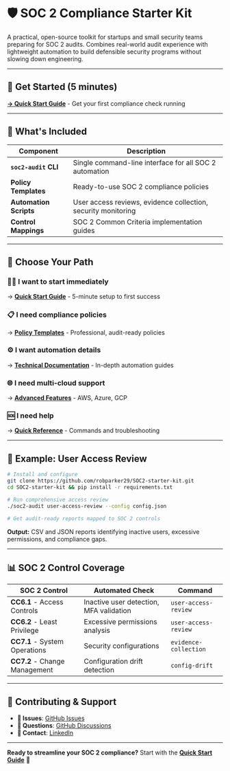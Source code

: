 # 🛡️ SOC 2 Compliance Starter Kit

A practical, open-source toolkit for startups and small security teams preparing for SOC 2 audits. Combines real-world audit experience with lightweight automation to build defensible security programs without slowing down engineering.

---

## 🚀 Get Started (5 minutes)

**[→ Quick Start Guide](QUICK_START.md)** - Get your first compliance check running

---

## 📁 What's Included

| Component | Description |
|-----------|-------------|
| **`soc2-audit` CLI** | Single command-line interface for all SOC 2 automation |
| **Policy Templates** | Ready-to-use SOC 2 compliance policies |
| **Automation Scripts** | User access reviews, evidence collection, security monitoring |
| **Control Mappings** | SOC 2 Common Criteria implementation guides |

---

## 🎯 Choose Your Path

### 🏃‍♀️ **I want to start immediately**
→ **[Quick Start Guide](QUICK_START.md)** - 5-minute setup to first success

### 📋 **I need compliance policies**  
→ **[Policy Templates](Policies/README.md)** - Professional, audit-ready policies

### ⚙️ **I want automation details**
→ **[Technical Documentation](docs/technical/)** - In-depth automation guides

### 🌐 **I need multi-cloud support**
→ **[Advanced Features](docs/advanced/multi-cloud-guide.md)** - AWS, Azure, GCP

### 🆘 **I need help**
→ **[Quick Reference](docs/quick-reference/commands.md)** - Commands and troubleshooting

---

## 🎯 Example: User Access Review

```bash
# Install and configure
git clone https://github.com/robparker29/SOC2-starter-kit.git
cd SOC2-starter-kit && pip install -r requirements.txt

# Run comprehensive access review
./soc2-audit user-access-review --config config.json

# Get audit-ready reports mapped to SOC 2 controls
```

**Output:** CSV and JSON reports identifying inactive users, excessive permissions, and compliance gaps.

---

## 📊 SOC 2 Control Coverage

| SOC 2 Control | Automated Check | Command |
|---------------|-----------------|---------|
| **CC6.1** - Access Controls | Inactive user detection, MFA validation | `user-access-review` |
| **CC6.2** - Least Privilege | Excessive permissions analysis | `user-access-review` |
| **CC7.1** - System Operations | Security configurations | `evidence-collection` |
| **CC7.2** - Change Management | Configuration drift detection | `config-drift` |

---

## 🤝 Contributing & Support

- **🐛 Issues**: [GitHub Issues](https://github.com/robparker29/SOC2-starter-kit/issues)
- **💬 Questions**: [GitHub Discussions](https://github.com/robparker29/SOC2-starter-kit/discussions)  
- **📧 Contact**: [LinkedIn](https://linkedin.com/in/parker-w-robertson)

---

**Ready to streamline your SOC 2 compliance?** Start with the **[Quick Start Guide](QUICK_START.md)** 🚀